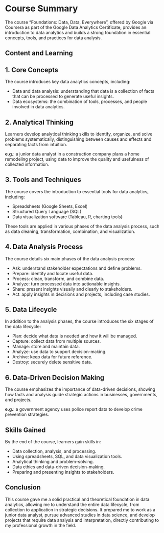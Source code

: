 # Course Summary

The course “Foundations: Data, Data, Everywhere”, offered by Google via Coursera as part of the Google Data Analytics Certificate, provides an introduction to data analytics and builds a strong foundation in essential concepts, tools, and practices for data analysis.

## Content and Learning
## 1. Core Concepts

The course introduces key data analytics concepts, including:

* Data and data analysis: understanding that data is a collection of facts that can be processed to generate useful insights.
* Data ecosystems: the combination of tools, processes, and people involved in data analytics.

## 2. Analytical Thinking

Learners develop analytical thinking skills to identify, organize, and solve problems systematically, distinguishing between causes and effects and separating facts from intuition.

**e.g.**: a junior data analyst in a construction company plans a home remodeling project, using data to improve the quality and usefulness of collected information.

## 3. Tools and Techniques

The course covers the introduction to essential tools for data analytics, including:

* Spreadsheets (Google Sheets, Excel)
* Structured Query Language (SQL)
* Data visualization software (Tableau, R, charting tools)

These tools are applied in various phases of the data analysis process, such as data cleaning, transformation, combination, and visualization.

## 4. Data Analysis Process

The course details six main phases of the data analysis process:

* Ask: understand stakeholder expectations and define problems.
* Prepare: identify and locate useful data.
* Process: clean, transform, and combine data.
* Analyze: turn processed data into actionable insights.
* Share: present insights visually and clearly to stakeholders.
* Act: apply insights in decisions and projects, including case studies.

## 5. Data Lifecycle

In addition to the analysis phases, the course introduces the six stages of the data lifecycle:

* Plan: decide what data is needed and how it will be managed.
* Capture: collect data from multiple sources.
* Manage: store and maintain data.
* Analyze: use data to support decision-making.
* Archive: keep data for future reference.
* Destroy: securely delete sensitive data.

## 6. Data-Driven Decision Making

The course emphasizes the importance of data-driven decisions, showing how facts and analysis guide strategic actions in businesses, governments, and projects.

**e.g.**: a government agency uses police report data to develop crime prevention strategies.

## Skills Gained

By the end of the course, learners gain skills in:

* Data collection, analysis, and processing.
* Using spreadsheets, SQL, and data visualization tools.
* Analytical thinking and problem-solving.
* Data ethics and data-driven decision-making.
* Preparing and presenting insights to stakeholders.

## Conclusion

This course gave me a solid practical and theoretical foundation in data analytics, allowing me to understand the entire data lifecycle, from collection to application in strategic decisions. It prepared me to work as a junior data analyst, pursue advanced studies in data science, and develop projects that require data analysis and interpretation, directly contributing to my professional growth in the field.